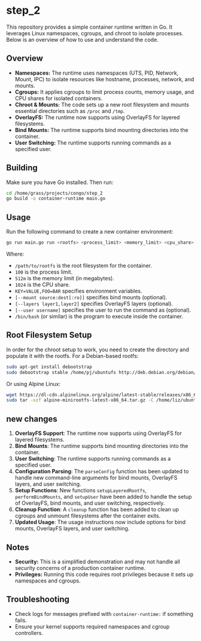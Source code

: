 # step_2

This repository provides a simple container runtime written in Go. It leverages Linux namespaces, cgroups, and chroot to isolate processes. Below is an overview of how to use and understand the code.

## Overview

- **Namespaces:** The runtime uses namespaces (UTS, PID, Network, Mount, IPC) to isolate resources like hostname, processes, network, and mounts.
- **Cgroups:** It applies cgroups to limit process counts, memory usage, and CPU shares for isolated containers.
- **Chroot & Mounts:** The code sets up a new root filesystem and mounts essential directories such as `/proc` and `/tmp`.
- **OverlayFS:** The runtime now supports using OverlayFS for layered filesystems.
- **Bind Mounts:** The runtime supports bind mounting directories into the container.
- **User Switching:** The runtime supports running commands as a specified user.

## Building

Make sure you have Go installed. Then run:

```bash
cd /home/grass/projects/congo/step_2
go build -o container-runtime main.go
```

## Usage

Run the following command to create a new container environment:

```bash
go run main.go run <rootfs> <process_limit> <memory_limit> <cpu_share> <env_vars> [--mount source:dest[:ro]] [--layers layer1,layer2] [--user username] -- <cmd> <args>
```
Where:
- `/path/to/rootfs` is the root filesystem for the container.
- `100` is the process limit.
- `512m` is the memory limit (in megabytes).
- `1024` is the CPU share.
- `KEY=VALUE,FOO=BAR` specifies environment variables.
- `[--mount source:dest[:ro]]` specifies bind mounts (optional).
- `[--layers layer1,layer2]` specifies OverlayFS layers (optional).
- `[--user username]` specifies the user to run the command as (optional).
- `/bin/bash` (or similar) is the program to execute inside the container.

## Root Filesystem Setup

In order for the chroot setup to work, you need to create the directory and populate it with the rootfs. For a Debian-based rootfs:

```bash
sudo apt-get install debootstrap
sudo debootstrap stable /home/pj/ubuntufs http://deb.debian.org/debian/
```

Or using Alpine Linux:

```bash
wget https://dl-cdn.alpinelinux.org/alpine/latest-stable/releases/x86_64/alpine-minirootfs-latest-x86_64.tar.gz
sudo tar -xzf alpine-minirootfs-latest-x86_64.tar.gz -C /home/liz/ubuntufs
```

## new changes

1. **OverlayFS Support**: The runtime now supports using OverlayFS for layered filesystems.
2. **Bind Mounts**: The runtime supports bind mounting directories into the container.
3. **User Switching**: The runtime supports running commands as a specified user.
4. **Configuration Parsing**: The `parseConfig` function has been updated to handle new command-line arguments for bind mounts, OverlayFS layers, and user switching.
5. **Setup Functions**: New functions `setupLayeredRootfs`, `performBindMounts`, and `setupUser` have been added to handle the setup of OverlayFS, bind mounts, and user switching, respectively.
6. **Cleanup Function**: A `cleanup` function has been added to clean up cgroups and unmount filesystems after the container exits.
7. **Updated Usage**: The usage instructions now include options for bind mounts, OverlayFS layers, and user switching.

## Notes

- **Security:** This is a simplified demonstration and may not handle all security concerns of a production container runtime.
- **Privileges:** Running this code requires root privileges because it sets up namespaces and cgroups.

## Troubleshooting

- Check logs for messages prefixed with `container-runtime:` if something fails.
- Ensure your kernel supports required namespaces and cgroup controllers.